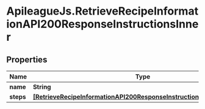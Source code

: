 # ApileagueJs.RetrieveRecipeInformationAPI200ResponseInstructionsInner

## Properties

Name | Type | Description | Notes
------------ | ------------- | ------------- | -------------
**name** | **String** |  | [optional] 
**steps** | [**[RetrieveRecipeInformationAPI200ResponseInstructionsInnerStepsInner]**](RetrieveRecipeInformationAPI200ResponseInstructionsInnerStepsInner.md) |  | [optional] 


